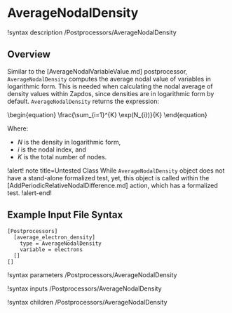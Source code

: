 # AverageNodalDensity

!syntax description /Postprocessors/AverageNodalDensity

## Overview

Similar to the [AverageNodalVariableValue.md] postprocessor, `AverageNodalDensity` computes the average nodal value of variables in logarithmic form.
This is needed when calculating the nodal average of density values within Zapdos, since densities are in logarithmic form by default.
`AverageNodalDensity` returns the expression:

\begin{equation}
  \frac{\sum_{i=1}^{K} \exp(N_{i})}{K}
\end{equation}

Where:

- $N$ is the density in logarithmic form,
- $i$ is the nodal index, and
- $K$ is the total number of nodes.

!alert! note title=Untested Class
While `AverageNodalDensity` object does not have a stand-alone formalized test, yet, this object is called within the [AddPeriodicRelativeNodalDifference.md] action, which has a formalized test.
!alert-end!

## Example Input File Syntax

```text
[Postprocessors]
  [average_electron_density]
    type = AverageNodalDensity
    variable = electrons
  []
[]
```

!syntax parameters /Postprocessors/AverageNodalDensity

!syntax inputs /Postprocessors/AverageNodalDensity

!syntax children /Postprocessors/AverageNodalDensity
